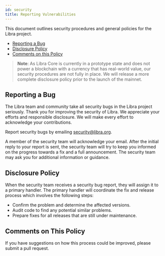 ```yaml
---
id: security
title: Reporting Vulnerabilities
---
```


This document outlines security procedures and general policies for the Libra project.

  * [Reporting a Bug](#reporting-a-bug)
  * [Disclosure Policy](#disclosure-policy)
  * [Comments on this Policy](#comments-on-this-policy)

> **Note**: As Libra Core is currently in a prototype state and does not power a blockchain with a currency that has real-world value, our security procedures are not fully in place. We will release a more complete disclosure policy prior to the launch of the mainnet.

## Reporting a Bug

The Libra team and community take all security bugs in the Libra project
seriously. Thank you for improving the security of Libra. We appreciate your
efforts and responsible disclosure. We will make every effort to acknowledge
your contributions.

Report security bugs by emailing
[security@libra.org](mailto:security@libra.org).

A member of the security team will acknowledge your email. After the initial
reply to your report is sent, the security team will try to keep you informed
on the progress towards a fix and a full announcement. The security team may
ask you for additional information or guidance.

## Disclosure Policy

When the security team receives a security bug report, they will assign it to a
primary handler. The primary handler will coordinate the fix and release
process which involves the following steps:

  * Confirm the problem and determine the affected versions.
  * Audit code to find any potential similar problems.
  * Prepare fixes for all releases that are still under maintenance.

## Comments on This Policy

If you have suggestions on how this process could be improved, please submit a
pull request.
